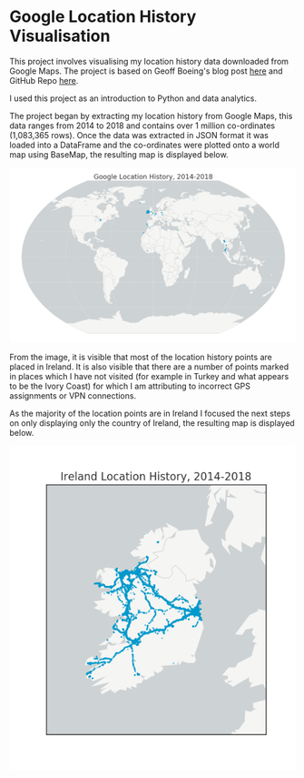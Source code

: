 # Google Location History Visualisation

This project involves visualising my location history data downloaded from Google Maps. The project is based on Geoff Boeing's blog post [here](https://geoffboeing.com/2016/06/mapping-everywhere-ever-been/) and GitHub Repo [here](https://geoffboeing.com/2016/06/mapping-everywhere-ever-been/).

I used this project as an introduction to Python and data analytics. 

The project began by extracting my location history from Google Maps, this data ranges from 2014 to 2018 and contains over 1 million co-ordinates (1,083,365 rows). Once the data was extracted in JSON format it was loaded into a DataFrame and the co-ordinates were plotted onto a world map  using BaseMap, the resulting map is displayed below.

![alt text](https://github.com/jackmorrison/Google-Location-History/blob/master/Images/World%20Map.png "World Map")

From the image, it is visible that most of the location history points are placed in Ireland. It is also visible that there are a number of points marked in places which I have not visited (for example in Turkey and what appears to be the Ivory Coast) for which I am attributing to incorrect GPS assignments or VPN connections. 

As the majority of the location points are in Ireland I focused the next steps on only displaying only the country of Ireland, the resulting map is displayed below.
<p align="center">
  <img src="https://github.com/jackmorrison/Google-Location-History/blob/master/Images/Ireland%20Map.png">
</p>



